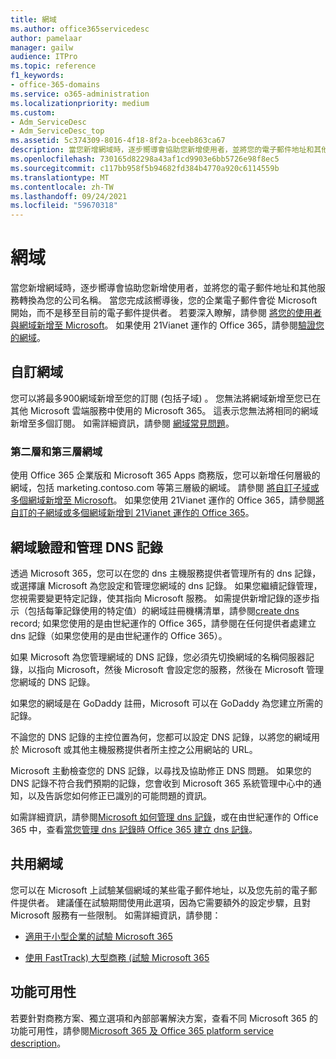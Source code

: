 ```yaml
---
title: 網域
ms.author: office365servicedesc
author: pamelaar
manager: gailw
audience: ITPro
ms.topic: reference
f1_keywords:
- office-365-domains
ms.service: o365-administration
ms.localizationpriority: medium
ms.custom:
- Adm_ServiceDesc
- Adm_ServiceDesc_top
ms.assetid: 5c374309-8016-4f18-8f2a-bceeb863ca67
description: 當您新增網域時，逐步嚮導會協助您新增使用者，並將您的電子郵件地址和其他服務轉換為您的公司名稱。 當您完成該嚮導後，您的企業電子郵件會從 Microsoft 開始，而不是移至目前的電子郵件提供者。 若要深入瞭解，請參閱將您的使用者與網域新增至 Microsoft。 如果使用 21Vianet 運作的 Office 365，請參閱驗證您的網域。
ms.openlocfilehash: 730165d82298a43af1cd9903e6bb5726e98f8ec5
ms.sourcegitcommit: c117bb958f5b94682fd384b4770a920c6114559b
ms.translationtype: MT
ms.contentlocale: zh-TW
ms.lasthandoff: 09/24/2021
ms.locfileid: "59670318"
---
```

# <a name="domains"></a>網域

當您新增網域時，逐步嚮導會協助您新增使用者，並將您的電子郵件地址和其他服務轉換為您的公司名稱。 當您完成該嚮導後，您的企業電子郵件會從 Microsoft 開始，而不是移至目前的電子郵件提供者。 若要深入瞭解，請參閱 [將您的使用者與網域新增至 Microsoft](https://support.office.com/article/6383f56d-3d09-4dcb-9b41-b5f5a5efd611)。 如果使用 21Vianet 運作的 Office 365，請參閱[驗證您的網域](/office365/admin/setup/add-domain)。
  
## <a name="custom-domains"></a>自訂網域

您可以將最多900網域新增至您的訂閱 (包括子域) 。 您無法將網域新增至您已在其他 Microsoft 雲端服務中使用的 Microsoft 365。 這表示您無法將相同的網域新增至多個訂閱。 如需詳細資訊，請參閱 [網域常見問題](https://support.office.com/article/Domains-FAQ-1272bad0-4bd4-4796-8005-67d6fb3afc5a)。
  
### <a name="second-and-third-level-domains"></a>第二層和第三層網域

使用 Office 365 企業版和 Microsoft 365 Apps 商務版，您可以新增任何層級的網域，包括 marketing.contoso.com 等第三層級的網域。 請參閱 [將自訂子域或多個網域新增至 Microsoft](/office365/admin/setup/domains-faq)。 如果您使用 21Vianet 運作的 Office 365，請參閱[將自訂的子網域或多個網域新增到 21Vianet 運作的 Office 365](/office365/admin/setup/domains-faq)。
  
## <a name="domain-verification-and-managing-dns-records"></a>網域驗證和管理 DNS 記錄

透過 Microsoft 365，您可以在您的 dns 主機服務提供者管理所有的 dns 記錄，或選擇讓 Microsoft 為您設定和管理您網域的 dns 記錄。 如果您繼續記錄管理，您視需要變更特定記錄，使其指向 Microsoft 服務。 如需提供新增記錄的逐步指示（包括每筆記錄使用的特定值）的網域註冊機構清單，請參閱[create dns](/office365/admin/get-help-with-domains/create-dns-records-at-any-dns-hosting-provider) record; 如果您使用的是由世紀運作的 Office 365，請參閱在任何提供者處建立 dns 記錄（如果您使用的是由世紀運作的 Office 365）。 
  
如果 Microsoft 為您管理網域的 DNS 記錄，您必須先切換網域的名稱伺服器記錄，以指向 Microsoft，然後 Microsoft 會設定您的服務，然後在 Microsoft 管理您網域的 DNS 記錄。
  
如果您的網域是在 GoDaddy 註冊，Microsoft 可以在 GoDaddy 為您建立所需的記錄。 
  
不論您的 DNS 記錄的主控位置為何，您都可以設定 DNS 記錄，以將您的網域用於 Microsoft 或其他主機服務提供者所主控之公用網站的 URL。 
  
Microsoft 主動檢查您的 DNS 記錄，以尋找及協助修正 DNS 問題。 如果您的 DNS 記錄不符合我們預期的記錄，您會收到 Microsoft 365 系統管理中心中的通知，以及告訴您如何修正已識別的可能問題的資訊。
  
如需詳細資訊，請參閱[Microsoft 如何管理 dns 記錄](/office365/admin/setup/domains-faq)，或在由世紀運作的 Office 365 中，查看[當您管理 dns 記錄時 Office 365 建立 dns 記錄](/office365/admin/services-in-china/create-dns-records-when-you-manage-your-dns-records)。
  
## <a name="sharing-a-domain"></a>共用網域

您可以在 Microsoft 上試驗某個網域的某些電子郵件地址，以及您先前的電子郵件提供者。 建議僅在試驗期間使用此選項，因為它需要額外的設定步驟，且對 Microsoft 服務有一些限制。 如需詳細資訊，請參閱：
  
- [適用于小型企業的試驗 Microsoft 365](https://support.office.com/article/39cee536-6a03-40cf-b9c1-f301bb6001d7)
    
- [使用 FastTrack) 大型商務 (試驗 Microsoft 365](https://fasttrack.office.com/onboard)
    
## <a name="feature-availability"></a>功能可用性

若要針對商務方案、獨立選項和內部部署解決方案，查看不同 Microsoft 365 的功能可用性，請參閱[Microsoft 365 及 Office 365 platform service description](office-365-platform-service-description.md)。

